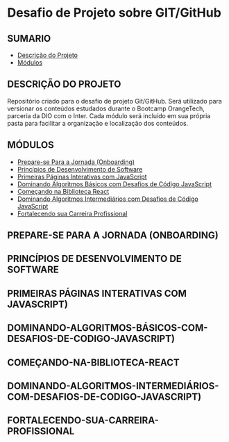 # Desafio de Projeto sobre GIT/GitHub

## SUMARIO

   * [Descrição do Projeto](#DESCRIÇÃO-DO-PROJETO)
   * [Módulos](#MÓDULOS)

## DESCRIÇÃO DO PROJETO

Repositório criado para o desafio de projeto Git/GitHub. Será utilizado para versionar os conteúdos estudados durante o Bootcamp OrangeTech, parceria da DIO com o Inter. Cada módulo será incluído em sua própria pasta para facilitar a organização e localização dos conteúdos.

## MÓDULOS

* [Prepare-se Para a Jornada (Onboarding)](#PREPARE-SE-PARA-A-JORNADA-(ONBOARDING))
* [Princípios de Desenvolvimento de Software](#PRINCÍPIOS-DE-DESENVOLVIMENTO-DE-SOFTWARE)
* [Primeiras Páginas Interativas com JavaScript](#PRIMEIRAS-PÁGINAS-INTERATIVAS-COM-JAVASCRIPT)
* [Dominando Algoritmos Básicos com Desafios de Código JavaScript](#DOMINANDO-ALGORITMOS-BÁSICOS-COM-DESAFIOS-DE-CODIGO-JAVASCRIPT)
* [Começando na Biblioteca React](#COMEÇANDO-NA-BIBLIOTECA-REACT)
* [Dominando Algoritmos Intermediários com Desafios de Código JavaScript](#DOMINANDO-ALGORITMOS-INTERMEDIÁRIOS-COM-DESAFIOS-DE-CODIGO-JAVASCRIPT)
* [Fortalecendo sua Carreira Profissional](#FORTALECENDO-SUA-CARREIRA-PROFISSIONAL)

## PREPARE-SE PARA A JORNADA (ONBOARDING)

## PRINCÍPIOS DE DESENVOLVIMENTO DE SOFTWARE

## PRIMEIRAS PÁGINAS INTERATIVAS COM JAVASCRIPT)

## DOMINANDO-ALGORITMOS-BÁSICOS-COM-DESAFIOS-DE-CODIGO-JAVASCRIPT)

## COMEÇANDO-NA-BIBLIOTECA-REACT

## DOMINANDO-ALGORITMOS-INTERMEDIÁRIOS-COM-DESAFIOS-DE-CODIGO-JAVASCRIPT)

## FORTALECENDO-SUA-CARREIRA-PROFISSIONAL